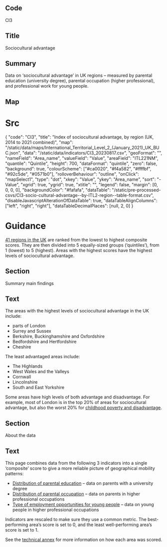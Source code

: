 ## Code
CI3

## Title
Sociocultural advantage

## Summary
Data on ‘sociocultural advantage’ in UK regions – measured by parental education (university degree), parental 
occupation (higher professional), and professional work for young people.
## Map
# Src
{
    "code": "CI3",
    "title": "Index of sociocultural advantage, by region (UK, 2014 to 2021 combined)",
    "map": "/static/data/maps/International_Territorial_Level_2_(January_2021)_UK_BUC.json",
    "data": "/static/data/indicators/CI3_20230817.csv",
    "geoFormat": "",
    "nameField": "Area_name",
    "valueField": "Value",
    "areaField": "ITL221NM",
    "quantile": "Quintile",
    "height": 700,
    "dataFormat": "quintile",
    "zero": false,
    "background": true,
    "colourScheme": ["#ca0020", "#f4a582", "#ffffbf", "#92c5de", "#0571b0"],
    "rolloverBehaviour": "outline",
    "onClick": "mapSelect1",
    "type": "dot",
    "xkey": "Value",
    "ykey": "Area_name",
    "sort": "-Value",
    "xgrid": true,
    "ygrid": true,
    "xtitle": "",
    "legend": false,
    "margin": [0, 0, 0, 0],
    "backgroundColor": "#fafafa",
    "dataTable": "/static/pre-processed-csvs/CI3-socio-cultural-advantage--by-ITL2-region--table-format.csv",
    "disableJavascriptAlterationOfDataTable": true,
    "dataTableAlignColumns": ["left", "right", "right"],
    "dataTableDecimalPlaces": [null, 2, 0]
}

# Guidance
[41 regions in the UK](/social_mobility_by_area#the-41-regions) are ranked from the lowest to highest composite scores.
They are then divided into 5 equally-sized groups (‘quintiles’), from 1 (lowest) to 5 (highest).
Areas with the highest scores have the highest levels of sociocultural advantage.

## Section
Summary main findings

## Text
The areas with the highest levels of sociocultural advantage in the UK include:

* parts of London 
* Surrey and Sussex
* Berkshire, Buckinghamshire and Oxfordshire 
* Bedfordshire and Hertfordshire 
* Cheshire

The least advantaged areas include:

* The Highlands
* West Wales and the Valleys
* Cornwall
* Lincolnshire
* South and East Yorkshire

Some areas have high levels of both advantage and disadvantage.
For example, most of London is in the top 20% of areas for sociocultural advantage, but also the worst 20% for
[childhood poverty and disadvantage](/drivers_of_social_mobility/composite_indices/childhood_poverty_and_disadvantage).

## Section
About the data

## Text
This page combines data from the following 3 indicators into a single ‘composite’ score to give a more reliable
picture of geographical mobility patterns:

* [Distribution of parental education](/drivers_of_social_mobility/conditions_of_childhood/distribution_of_parental_education)
  – data on parents with a university degree
* [Distribution of parental occupation](/drivers_of_social_mobility/conditions_of_childhood/distribution_of_parental_occupation)
  – data on parents in higher professional occupations
* [Type of employment opportunities for young people](/drivers_of_social_mobility/work_opportunities_for_young_people/type_of_employment_opportunities_for_young_people)
  – data on young people in higher professional occupations

Indicators are rescaled to make sure they use a common metric.
The best-performing area’s score is set to 0, and the least well-performing area’s score is set to 1.

See the <a href="https://www.gov.uk/government/publications/state-of-the-nation-2023-people-and-places/technical-annex#composite-indices-methodology" target="_blank" class="govuk-link">technical annex</a> for more information on how each area was scored.
